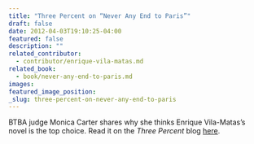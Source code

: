 ```yaml
---
title: "Three Percent on “Never Any End to Paris”"
draft: false
date: 2012-04-03T19:10:25-04:00
featured: false
description: ""
related_contributor:
  - contributor/enrique-vila-matas.md
related_book:
  - book/never-any-end-to-paris.md
images:
featured_image_position: 
_slug: three-percent-on-never-any-end-to-paris
---
```


BTBA judge Monica Carter shares why she thinks Enrique Vila-Matas’s novel is the top choice. Read it on the _Three Percent_ blog [here](http://www.rochester.edu/College/translation/threepercent/index.php?id=3889&utm_source=feedburner&utm_medium=feed&utm_campaign=Feed%3A+ThreePercent-Article+(Three+Percent)).

